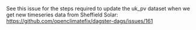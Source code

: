 See this issue for the steps required to update the uk_pv dataset when we get new timeseries data from Sheffield Solar: https://github.com/openclimatefix/dagster-dags/issues/161
